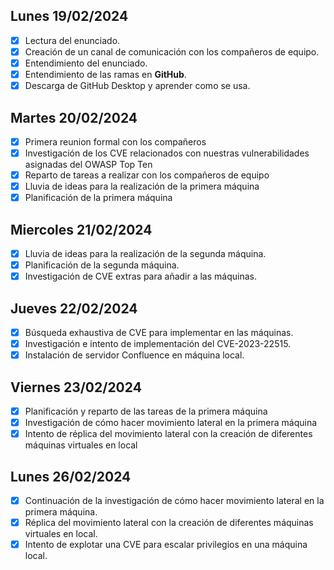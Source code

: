 ## Lunes 19/02/2024

- [x] Lectura del enunciado.
- [x] Creación de un canal de comunicación con los compañeros de equipo.
- [x] Entendimiento del enunciado.
- [x] Entendimiento de las ramas en **GitHub**.
- [x] Descarga de GitHub Desktop y aprender como se usa.

## Martes 20/02/2024

- [x] Primera reunion formal con los compañeros
- [x] Investigación de los CVE relacionados con nuestras vulnerabilidades asignadas del OWASP Top Ten
- [x] Reparto de tareas a realizar con los compañeros de equipo
- [x] Lluvia de ideas para la realización de la primera máquina
- [x] Planificación de la primera máquina

## Miercoles 21/02/2024

- [x] Lluvia de ideas para la realización de la segunda máquina.
- [x] Planificación de la segunda máquina.
- [x] Investigación de CVE extras para añadir a las máquinas.

## Jueves 22/02/2024

- [x] Búsqueda exhaustiva de CVE para implementar en las máquinas.
- [x] Investigación e intento de implementación del CVE-2023-22515.
- [x] Instalación de servidor Confluence en máquina local.

## Viernes 23/02/2024

- [x] Planificación y reparto de las tareas de la primera máquina
- [x] Investigación de cómo hacer movimiento lateral en la primera máquina
- [x] Intento de réplica del movimiento lateral con la creación de diferentes máquinas virtuales en local

## Lunes 26/02/2024

- [x] Continuación de la investigación de cómo hacer movimiento lateral en la primera máquina.
- [x] Réplica del movimiento lateral con la creación de diferentes máquinas virtuales en local.
- [x] Intento de explotar una CVE para escalar privilegios en una máquina local.